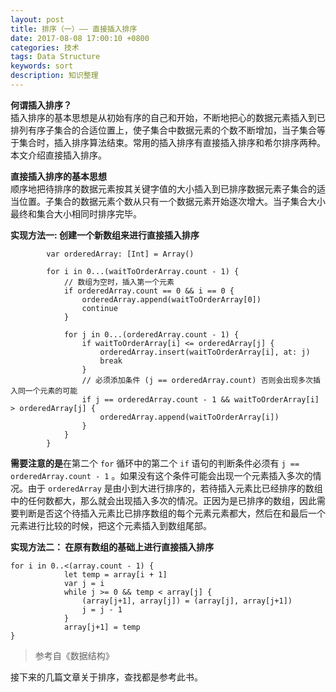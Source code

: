 ```yaml
---
layout: post
title: 排序（一）—— 直接插入排序
date: 2017-08-08 17:00:10 +0800
categories: 技术
tags: Data Structure
keywords: sort
description: 知识整理
---
```


**何谓插入排序？**  
插入排序的基本思想是从初始有序的自己和开始，不断地把心的数据元素插入到已排列有序子集合的合适位置上，使子集合中数据元素的个数不断增加，当子集合等于集合时，插入排序算法结束。常用的插入排序有直接插入排序和希尔排序两种。本文介绍直接插入排序。  

**直接插入排序的基本思想**  
顺序地把待排序的数据元素按其关键字值的大小插入到已排序数据元素子集合的适当位置。子集合的数据元素个数从只有一个数据元素开始逐次增大。当子集合大小最终和集合大小相同时排序完毕。  

**实现方法一: 创建一个新数组来进行直接插入排序**  

```
        var orderedArray: [Int] = Array()
        
        for i in 0...(waitToOrderArray.count - 1) {
            // 数组为空时，插入第一个元素
            if orderedArray.count == 0 && i == 0 {
                orderedArray.append(waitToOrderArray[0])
                continue
            }
            
            for j in 0...(orderedArray.count - 1) {
                if waitToOrderArray[i] <= orderedArray[j] {
                    orderedArray.insert(waitToOrderArray[i], at: j)
                    break
                }
                // 必须添加条件 (j == orderedArray.count) 否则会出现多次插入同一个元素的可能
                if j == orderedArray.count - 1 && waitToOrderArray[i] > orderedArray[j] {
                    orderedArray.append(waitToOrderArray[i])
                }
            }
        }
```  
**需要注意的是**在第二个 `for` 循环中的第二个 `if` 语句的判断条件必须有 `j == orderedArray.count - 1` 。如果没有这个条件可能会出现一个元素插入多次的情况。由于 `orderedArray` 是由小到大进行排序的，若待插入元素比已经排序的数组中的任何数都大，那么就会出现插入多次的情况。正因为是已排序的数组，因此需要判断是否这个待插入元素比已排序数组的每个元素元素都大，然后在和最后一个元素进行比较的时候，把这个元素插入到数组尾部。  

**实现方法二： 在原有数组的基础上进行直接插入排序**  
 
```
for i in 0..<(array.count - 1) {
            let temp = array[i + 1]
            var j = i
            while j >= 0 && temp < array[j] {
                (array[j+1], array[j]) = (array[j], array[j+1])
                j = j - 1
            }
            array[j+1] = temp
}
```

>参考自《数据结构》  

接下来的几篇文章关于排序，查找都是参考此书。


